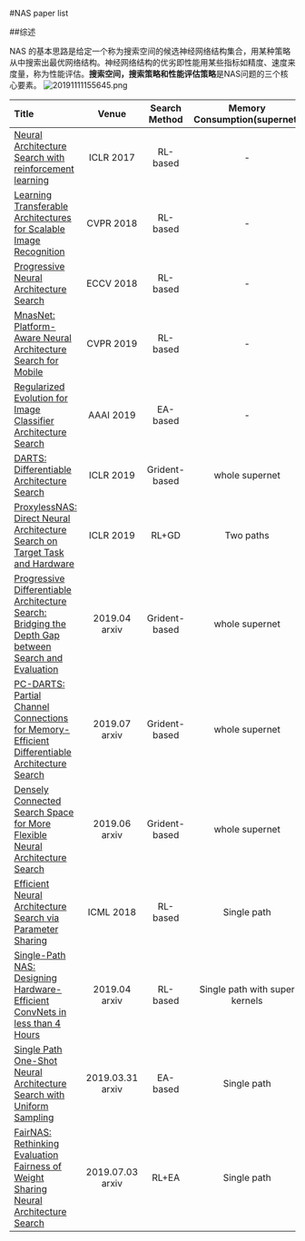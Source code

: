 #NAS paper list

##综述

NAS 的基本思路是给定一个称为搜索空间的候选神经网络结构集合，用某种策略从中搜索出最优网络结构。神经网络结构的优劣即性能用某些指标如精度、速度来度量，称为性能评估。**搜索空间，搜索策略和性能评估策略**是NAS问题的三个核心要素。
![20191111155645.png](http://image.jingsnow.com/image/20191111155645.png)


|  Title  | Venue    | Search Method   | Memory Consumption(supernet)     |  Code |
|:--------|:--------:|:--------:|:--------:|:--------:|
| [Neural Architecture Search with reinforcement learning](https://arxiv.org/abs/1611.01578) | ICLR 2017  | RL-based | -  | - |
| [Learning Transferable Architectures for Scalable Image Recognition](https://arxiv.org/abs/1707.07012) | CVPR 2018  | RL-based | -  | - |
| [Progressive Neural Architecture Search](https://arxiv.org/abs/1712.00559) | ECCV 2018  | RL-based | -  | - |
| [MnasNet: Platform-Aware Neural Architecture Search for Mobile](https://arxiv.org/abs/1807.11626?context=cs.LG) | CVPR 2019  | RL-based | -  | - |
| [Regularized Evolution for Image Classifier Architecture Search](https://arxiv.org/abs/1802.01548) | AAAI 2019  | EA-based | -  | - |
| [DARTS: Differentiable Architecture Search](https://arxiv.org/abs/1806.09055) | ICLR 2019  | Grident-based | whole supernet |[github](https://github.com/quark0/darts)|
| [ProxylessNAS: Direct Neural Architecture Search on Target Task and Hardware](https://arxiv.org/pdf/1812.00332.pdf) | ICLR 2019  | RL+GD | Two paths  |[github](https://github.com/MIT-HAN-LAB/ProxylessNAS)|
| [Progressive Differentiable Architecture Search: Bridging the Depth Gap between Search and Evaluation](https://arxiv.org/abs/1904.12760) | 2019.04 arxiv  | Grident-based | whole supernet  |[github](https://github.com/chenxin061/pdarts)|
| [PC-DARTS: Partial Channel Connections for Memory-Efficient Differentiable Architecture Search](https://arxiv.org/abs/1907.05737v1) | 2019.07 arxiv  | Grident-based | whole supernet  |[github](https://github.com/yuhuixu1993/PC-DARTS)|
| [Densely Connected Search Space for More Flexible Neural Architecture Search](https://arxiv.org/abs/1906.09607) | 2019.06 arxiv  | Grident-based | whole supernet  |[github](https://github.com/JaminFong/DenseNAS)|
| [Efficient Neural Architecture Search via Parameter Sharing](https://arxiv.org/abs/1802.03268) | ICML 2018  | RL-based | Single path  |[github](https://github.com/carpedm20/ENAS-pytorch)|
| [Single-Path NAS: Designing Hardware-Efficient ConvNets in less than 4 Hours](https://arxiv.org/abs/1904.02877?context=cs) | 2019.04 arxiv  | RL-based | Single path with super kernels  |[github](https://github.com/dstamoulis/single-path-nas)|
| [Single Path One-Shot Neural Architecture Search with Uniform Sampling](https://arxiv.org/abs/1904.00420?context=cs.CV) | 2019.03.31 arxiv  | EA-based | Single path |[github](https://github.com/megvii-model/SinglePathOneShot)|
| [FairNAS: Rethinking Evaluation Fairness of Weight Sharing Neural Architecture Search](https://arxiv.org/abs/1907.01845) | 2019.07.03 arxiv  | RL+EA | Single path |[github](https://github.com/xiaomi-automl/FairNAS)|


